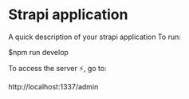 # Strapi application

A quick description of your strapi application
To run: 

$npm run develop 

To access the server ⚡️, go to: 

http://localhost:1337/admin
